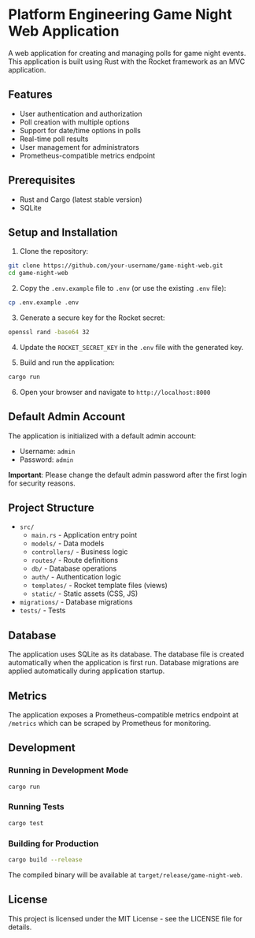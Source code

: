 # Platform Engineering Game Night Web Application

A web application for creating and managing polls for game night events. This application is built using Rust with the Rocket framework as an MVC application.

## Features

- User authentication and authorization
- Poll creation with multiple options
- Support for date/time options in polls
- Real-time poll results
- User management for administrators
- Prometheus-compatible metrics endpoint

## Prerequisites

- Rust and Cargo (latest stable version)
- SQLite

## Setup and Installation

1. Clone the repository:

```bash
git clone https://github.com/your-username/game-night-web.git
cd game-night-web
```

2. Copy the `.env.example` file to `.env` (or use the existing `.env` file):

```bash
cp .env.example .env
```

3. Generate a secure key for the Rocket secret:

```bash
openssl rand -base64 32
```

4. Update the `ROCKET_SECRET_KEY` in the `.env` file with the generated key.

5. Build and run the application:

```bash
cargo run
```

6. Open your browser and navigate to `http://localhost:8000`

## Default Admin Account

The application is initialized with a default admin account:

- Username: `admin`
- Password: `admin`

**Important**: Please change the default admin password after the first login for security reasons.

## Project Structure

- `src/`
  - `main.rs` - Application entry point
  - `models/` - Data models
  - `controllers/` - Business logic
  - `routes/` - Route definitions
  - `db/` - Database operations
  - `auth/` - Authentication logic
  - `templates/` - Rocket template files (views)
  - `static/` - Static assets (CSS, JS)
- `migrations/` - Database migrations
- `tests/` - Tests

## Database

The application uses SQLite as its database. The database file is created automatically when the application is first run. Database migrations are applied automatically during application startup.

## Metrics

The application exposes a Prometheus-compatible metrics endpoint at `/metrics` which can be scraped by Prometheus for monitoring.

## Development

### Running in Development Mode

```bash
cargo run
```

### Running Tests

```bash
cargo test
```

### Building for Production

```bash
cargo build --release
```

The compiled binary will be available at `target/release/game-night-web`.

## License

This project is licensed under the MIT License - see the LICENSE file for details.